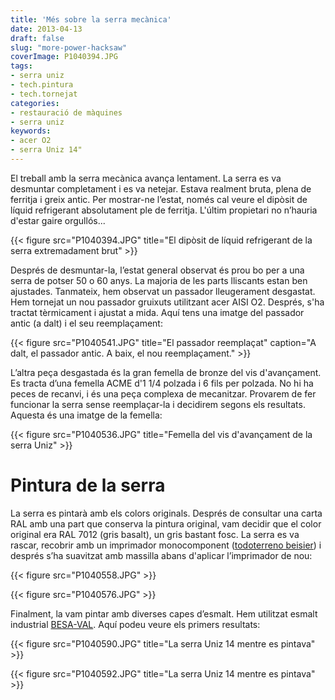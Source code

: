 ```yaml
---
title: 'Més sobre la serra mecànica'
date: 2013-04-13
draft: false
slug: "more-power-hacksaw"
coverImage: P1040394.JPG
tags:
- serra uniz
- tech.pintura
- tech.tornejat
categories:
- restauració de màquines
- serra uniz
keywords:
- acer O2 
- serra Uniz 14"
---
```


El treball amb la serra mecànica avança lentament. La serra es va
desmuntar completament i es va netejar. Estava realment bruta, plena
de ferritja i greix antic. Per mostrar-ne l’estat, només cal veure el
dipòsit de líquid refrigerant absolutament ple de ferritja. L'últim
propietari no n’hauria d'estar gaire orgullós...

{{< figure src="P1040394.JPG" 
    title="El dipòsit de líquid refrigerant de la serra extremadament brut" >}}

Després de desmuntar-la, l’estat general observat és prou bo per a una
serra de potser 50 o 60 anys. La majoria de les parts lliscants estan
ben ajustades. Tanmateix, hem observat un passador lleugerament
desgastat. Hem tornejat un nou passador gruixuts utilitzant acer AISI
O2. Després, s'ha tractat tèrmicament i ajustat a mida. Aquí tens una
imatge del passador antic (a dalt) i el seu reemplaçament:

{{< figure src="P1040541.JPG" 
    title="El passador reemplaçat"
	caption="A dalt, el passador antic. A baix, el nou reemplaçament." >}}

L’altra peça desgastada és la gran femella de bronze del vis
d'avançament. Es tracta d’una femella ACME d'1 1/4 polzada i 6 fils
per polzada. No hi ha peces de recanvi, i és una peça complexa de
mecanitzar. Provarem de fer funcionar la serra sense reemplaçar-la i
decidirem segons els resultats. Aquesta és una imatge de la femella:

{{< figure src="P1040536.JPG" 
	title="Femella del vis d'avançament de la serra Uniz" >}}

# Pintura de la serra

La serra es pintarà amb els colors originals. Després de consultar una
carta RAL amb una part que conserva la pintura original, vam decidir
que el color original era RAL 7012 (gris basalt), un gris bastant
fosc. La serra es va rascar, recobrir amb un imprimador monocomponent
([todoterreno
beisier](http://www.beissier.es/media/documents/beissier/fichas_t_cnicas/FT_TODO_TERRENO.pdf))
i després s’ha suavitzat amb massilla abans d'aplicar l’imprimador de
nou:

{{< figure  src="P1040558.JPG"  >}}

{{< figure src="P1040576.JPG"   >}}

Finalment, la vam pintar amb diverses capes d’esmalt. Hem utilitzat
esmalt industrial
[BESA-VAL](http://www.bernardoecenarro.com/en/productos/urki-system/1k-spray-gun-enamels/qd-industrial-paint-besa-val). Aquí
podeu veure els primers resultats:

{{< figure src="P1040590.JPG" 
	title="La serra Uniz 14 mentre es pintava" >}}

{{< figure src="P1040592.JPG" 
	title="La serra Uniz 14 mentre es pintava" >}}


